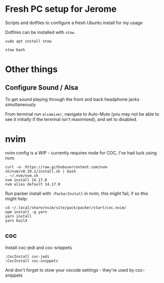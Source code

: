 # Fresh PC setup for Jerome

Scripts and dotfiles to configure a fresh Ubuntu install for my usage

Dotfires can be installed with `stow`.

`sudo apt install stow`

`stow bash`

# Other things

## Configure Sound / Alsa

To get sound playing through the front and back headphone jacks simultaneously

From terminal run `alsamixer`, navigate to Auto-Mute (you may not be able to see it initially if the terminal isn't maximised), and set to disabled.

# nvim

nvim config is a WIP - currently requires node for COC, I've had luck using nvm:
```
curl -o- https://raw.githubusercontent.com/nvm-sh/nvm/v0.39.2/install.sh | bash
. ~/.nvm/nvm.sh
nvm install 14.17.0
nvm alias default 14.17.0
```

Run packer install with `:PackerInstall` in nvim, this might fail, if so this might help:

```
cd ~/.local/share/nvim/site/pack/packer/start/coc.nvim/
npm install -g yarn
yarn install 
yarn build
```

## coc

Install coc-jedi and coc-snippets

```
:CocInstall coc-jedi
:CocInstall coc-snippets
```

And don't forget to stow your vscode settings - they're used by coc-snippets
